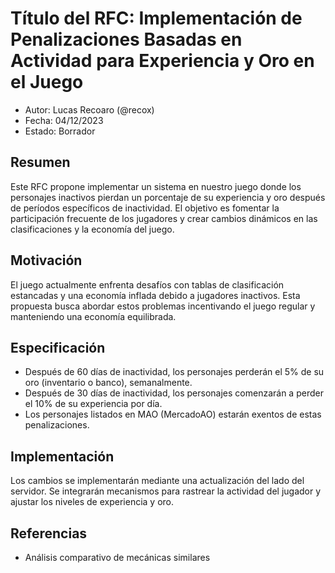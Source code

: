 # Título del RFC: Implementación de Penalizaciones Basadas en Actividad para Experiencia y Oro en el Juego

- Autor: Lucas Recoaro (@recox)
- Fecha: 04/12/2023
- Estado: Borrador

## Resumen
Este RFC propone implementar un sistema en nuestro juego donde los personajes inactivos pierdan un porcentaje de su experiencia y oro después de períodos específicos de inactividad. El objetivo es fomentar la participación frecuente de los jugadores y crear cambios dinámicos en las clasificaciones y la economía del juego.

## Motivación
El juego actualmente enfrenta desafíos con tablas de clasificación estancadas y una economía inflada debido a jugadores inactivos. Esta propuesta busca abordar estos problemas incentivando el juego regular y manteniendo una economía equilibrada.

## Especificación
- Después de 60 días de inactividad, los personajes perderán el 5% de su oro (inventario o banco), semanalmente.
- Después de 30 días de inactividad, los personajes comenzarán a perder el 10% de su experiencia por día.
- Los personajes listados en MAO (MercadoAO) estarán exentos de estas penalizaciones.

## Implementación
Los cambios se implementarán mediante una actualización del lado del servidor. Se integrarán mecanismos para rastrear la actividad del jugador y ajustar los niveles de experiencia y oro.

## Referencias
- Análisis comparativo de mecánicas similares

